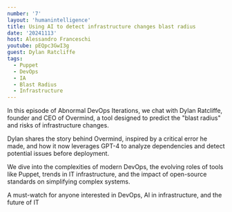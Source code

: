 ```yaml
---
number: '7'
layout: 'humanintelligence'
title: Using AI to detect infrastructure changes blast radius
date: '20241113'
host: Alessandro Franceschi
youtube: pEQpc3GwI3g
guest: Dylan Ratcliffe
tags:
  - Puppet
  - DevOps
  - IA
  - Blast Radius
  - Infrastructure
---
```

In this episode of Abnormal DevOps Iterations, we chat with Dylan Ratcliffe, founder and CEO of Overmind, a tool designed to predict the "blast radius" and risks of infrastructure changes.

Dylan shares the story behind Overmind, inspired by a critical error he made, and how it now leverages GPT-4 to analyze dependencies and detect potential issues before deployment.

We dive into the complexities of modern DevOps, the evolving roles of tools like Puppet, trends in IT infrastructure, and the impact of open-source standards on simplifying complex systems.

A must-watch for anyone interested in DevOps, AI in infrastructure, and the future of IT